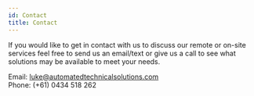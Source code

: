```yaml
---
id: Contact
title: Contact
---
```


If you would like to get in contact with us to discuss our remote or on-site services feel free to send us an email/text or give us a call to see what solutions may be available to meet your needs.

Email: luke@automatedtechnicalsolutions.com<br/>
Phone: (+61) 0434 518 262

